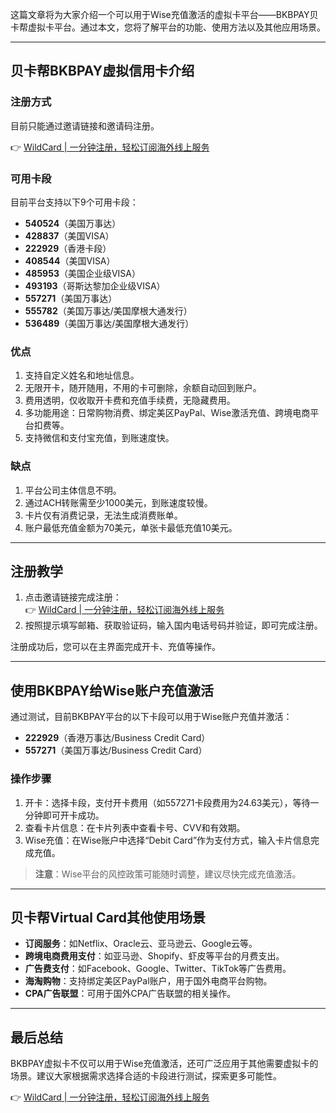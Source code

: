 这篇文章将为大家介绍一个可以用于Wise充值激活的虚拟卡平台——BKBPAY贝卡帮虚拟卡平台。通过本文，您将了解平台的功能、使用方法以及其他应用场景。

---

## 贝卡帮BKBPAY虚拟信用卡介绍

### 注册方式
目前只能通过邀请链接和邀请码注册。

👉 [WildCard | 一分钟注册，轻松订阅海外线上服务](https://bit.ly/bewildcard)

### 可用卡段
目前平台支持以下9个可用卡段：
- **540524**（美国万事达）
- **428837**（美国VISA）
- **222929**（香港卡段）
- **408544**（美国VISA）
- **485953**（美国企业级VISA）
- **493193**（哥斯达黎加企业级VISA）
- **557271**（美国万事达）
- **555782**（美国万事达/美国摩根大通发行）
- **536489**（美国万事达/美国摩根大通发行）

### 优点
1. 支持自定义姓名和地址信息。
2. 无限开卡，随开随用，不用的卡可删除，余额自动回到账户。
3. 费用透明，仅收取开卡费和充值手续费，无隐藏费用。
4. 多功能用途：日常购物消费、绑定美区PayPal、Wise激活充值、跨境电商平台扣费等。
5. 支持微信和支付宝充值，到账速度快。

### 缺点
1. 平台公司主体信息不明。
2. 通过ACH转账需至少1000美元，到账速度较慢。
3. 卡片仅有消费记录，无法生成消费账单。
4. 账户最低充值金额为70美元，单张卡最低充值10美元。

---

## 注册教学

1. 点击邀请链接完成注册：  
👉 [WildCard | 一分钟注册，轻松订阅海外线上服务](https://bit.ly/bewildcard)
2. 按照提示填写邮箱、获取验证码，输入国内电话号码并验证，即可完成注册。

注册成功后，您可以在主界面完成开卡、充值等操作。

---

## 使用BKBPAY给Wise账户充值激活

通过测试，目前BKBPAY平台的以下卡段可以用于Wise账户充值并激活：
- **222929**（香港万事达/Business Credit Card）
- **557271**（美国万事达/Business Credit Card）

### 操作步骤
1. 开卡：选择卡段，支付开卡费用（如557271卡段费用为24.63美元），等待一分钟即可开卡成功。
2. 查看卡片信息：在卡片列表中查看卡号、CVV和有效期。
3. Wise充值：在Wise账户中选择“Debit Card”作为支付方式，输入卡片信息完成充值。

> **注意**：Wise平台的风控政策可能随时调整，建议尽快完成充值激活。

---

## 贝卡帮Virtual Card其他使用场景

- **订阅服务**：如Netflix、Oracle云、亚马逊云、Google云等。
- **跨境电商费用支付**：如亚马逊、Shopify、虾皮等平台的月费支出。
- **广告费支付**：如Facebook、Google、Twitter、TikTok等广告费用。
- **海淘购物**：支持绑定美区PayPal账户，用于国外电商平台购物。
- **CPA广告联盟**：可用于国外CPA广告联盟的相关操作。

---

## 最后总结

BKBPAY虚拟卡不仅可以用于Wise充值激活，还可广泛应用于其他需要虚拟卡的场景。建议大家根据需求选择合适的卡段进行测试，探索更多可能性。

👉 [WildCard | 一分钟注册，轻松订阅海外线上服务](https://bit.ly/bewildcard)